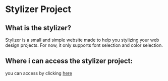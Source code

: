 # Stylizer Project
## What is the stylizer?

<div id="description">
<p>Stylizer is a small and simple website made to help you stylizing your web design projects. For now, it only supports font selection and color selection.</p>
</div>

## Where i can access the stylizer project:

you can access by clicking <a href="https://stylizer.vercel.app">here</a>